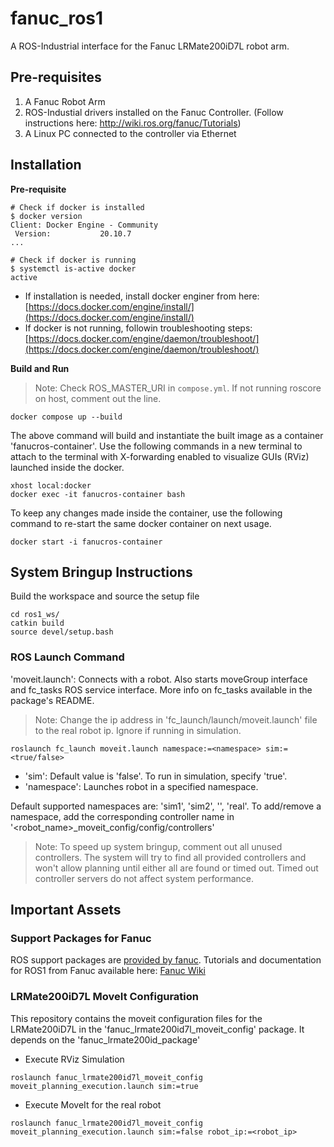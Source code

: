 # fanuc_ros1

A ROS-Industrial interface for the Fanuc LRMate200iD7L robot arm.

## Pre-requisites 
1. A Fanuc Robot Arm 
2. ROS-Industial drivers installed on the Fanuc Controller. (Follow instructions here: http://wiki.ros.org/fanuc/Tutorials)
3. A Linux PC connected to the controller via Ethernet

## Installation 

**Pre-requisite**

```shell
# Check if docker is installed
$ docker version
Client: Docker Engine - Community
 Version:           20.10.7
...

# Check if docker is running
$ systemctl is-active docker
active
```

* If installation is needed, install docker enginer from here: \
[https://docs.docker.com/engine/install/](https://docs.docker.com/engine/install/)
* If docker is not running, followin troubleshooting steps: [https://docs.docker.com/engine/daemon/troubleshoot/](https://docs.docker.com/engine/daemon/troubleshoot/)

**Build and Run**
> Note: Check ROS_MASTER_URI in `compose.yml`. If not running roscore on host, comment out the line.

```shell
docker compose up --build
```

The above command will build and instantiate the built image as a container 'fanucros-container'.
Use the following commands in a new terminal to attach to the terminal with X-forwarding enabled to visualize GUIs (RViz) launched inside the docker. 

```shell
xhost local:docker
docker exec -it fanucros-container bash
```

To keep any changes made inside the container, use the following command to re-start the same docker container on next usage. 
```shell
docker start -i fanucros-container
```

## System Bringup Instructions 
Build the workspace and source the setup file
```shell
cd ros1_ws/                                                           
catkin build 
source devel/setup.bash
```

### ROS Launch Command 
'moveit.launch': Connects with a robot. Also starts moveGroup interface and fc_tasks ROS service interface. More info on fc_tasks available in the package's README. 
>Note: Change the ip address in 'fc_launch/launch/moveit.launch' file to the real robot ip. Ignore if running in simulation.

```
roslaunch fc_launch moveit.launch namespace:=<namespace> sim:=<true/false>
```
* 'sim': Default value is 'false'. To run in simulation, specify 'true'.
* 'namespace': Launches robot in a specified namespace. 

Default supported namespaces are: 'sim1', 'sim2', '', 'real'. To add/remove a namespace, add the corresponding controller name in '<robot_name>_moveit_config/config/controllers' 

> Note: To speed up system bringup, comment out all unused controllers. The system will try to find all provided controllers and won't allow planning until either all are found or timed out. Timed out controller servers do not affect system performance. 

## Important Assets 

### Support Packages for Fanuc 
ROS support packages are [provided by fanuc](https://github.com/ros-industrial/fanuc).
Tutorials and documentation for ROS1 from Fanuc available here: [Fanuc Wiki](http://wiki.ros.org/fanuc/Tutorials)

### LRMate200iD7L MoveIt Configuration 
This repository contains the moveit configuration files for the LRMate200iD7L in the 'fanuc_lrmate200id7l_moveit_config' package. It depends on the 'fanuc_lrmate200id_package'

- Execute RViz Simulation 
```shell
roslaunch fanuc_lrmate200id7l_moveit_config moveit_planning_execution.launch sim:=true 
```

- Execute MoveIt for the real robot
```shell 
roslaunch fanuc_lrmate200id7l_moveit_config moveit_planning_execution.launch sim:=false robot_ip:=<robot_ip>
```
